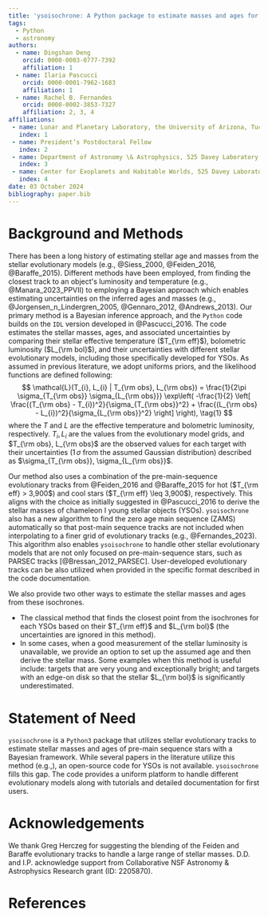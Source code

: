 ```yaml
---
title: 'ysoisochrone: A Python package to estimate masses and ages for YSOs'
tags:
  - Python
  - astronomy
authors:
  - name: Dingshan Deng
	orcid: 0000-0003-0777-7392
	affiliation: 1
  - name: Ilaria Pascucci
	orcid: 0000-0001-7962-1683
	affiliation: 1
  - name: Rachel B. Fernandes
	orcid: 0000-0002-3853-7327
	affiliation: 2, 3, 4
affiliations:
 - name: Lunar and Planetary Laboratory, the University of Arizona, Tucson, AZ 85721, USA
   index: 1
 - name: President’s Postdoctoral Fellow
   index: 2
 - name: Department of Astronomy \& Astrophysics, 525 Davey Laboratory, The Pennsylvania State University, University Park, PA 16802, USA
   index: 3
 - name: Center for Exoplanets and Habitable Worlds, 525 Davey Laboratory, The Pennsylvania State University, University Park, PA 16802, USA
   index: 4
date: 03 October 2024
bibliography: paper.bib
---
```


# Background and Methods
There has been a long history of estimating stellar age and masses from the stellar evolutionary models (e.g., @Siess_2000, @Feiden_2016, @Baraffe_2015). Different methods have been employed, from finding the closest track to an object's luminosity and temperature (e.g., @Manara_2023_PPVII) to employing a Bayesian approach which enables estimating uncertainties on the inferred ages and masses (e.g., @Jorgensen_n_Lindergren_2005, @Gennaro_2012, @Andrews_2013). Our primary method is a Bayesian inference approach, and the `Python` code builds on the `IDL` version developed in @Pascucci_2016. The code estimates the stellar masses, ages, and associated uncertainties by comparing their stellar effective temperature ($T_{\rm eff}$), bolometric luminosity ($L_{\rm bol}$), and their uncertainties with different stellar evolutionary models, including those specifically developed for YSOs. As assumed in previous literature, we adopt uniforms priors, and the likelihood functions are defined following:
$$
\mathcal{L}(T_{i}, L_{i} | T_{\rm obs}, L_{\rm obs}) = \frac{1}{2\pi \sigma_{T_{\rm obs}} \sigma_{L_{\rm obs}}} \exp\left( -\frac{1}{2} \left[ \frac{(T_{\rm obs} - T_{i})^2}{\sigma_{T_{\rm obs}}^2} + \frac{(L_{\rm obs} - L_{i})^2}{\sigma_{L_{\rm obs}}^2} \right] \right), \tag{1}
$$
where the $T$ and $L$ are the effective temperature and bolometric luminosity, respectively. $T_i, L_i$ are the values from the evolutionary model grids, and $T_{\rm obs}, L_{\rm obs}$ are the observed values for each target with their uncertainties ($1\,\sigma$ from the assumed Gaussian distribution) described as $\sigma_{T_{\rm obs}}, \sigma_{L_{\rm obs}}$.

Our method also uses a combination of the pre-main-sequence evolutionary tracks from @Feiden_2016 and @Baraffe_2015 for hot ($T_{\rm eff} > 3,900$) and cool stars ($T_{\rm eff} \leq 3,900$), respectively. This aligns with the choice as initially suggested in @Pascucci_2016 to derive the stellar masses of chameleon I young stellar objects (YSOs). `ysoisochrone` also has a new algorithm to find the zero age main sequence (ZAMS) automatically so that post-main sequence tracks are not included when interpolating to a finer grid of evolutionary tracks (e.g., @Fernandes_2023). This algorithm also enables `ysoisochrone` to handle other stellar evolutionary models that are not only focused on pre-main-sequence stars, such as PARSEC tracks [@Bressan_2012_PARSEC]. User-developed evolutionary tracks can be also utilized when provided in the specific format described in the code documentation.

We also provide two other ways to estimate the stellar masses and ages from these isochrones.
- The classical method that finds the closest point from the isochrones for each YSOs based on their $T_{\rm eff}$ and $L_{\rm bol}$ (the uncertainties are ignored in this method).
- In some cases, when a good measurement of the stellar luminosity is unavailable,  we provide an option to set up the assumed age and then derive the stellar mass. Some examples when this method is useful include: targets that are very young and exceptionally bright; and targets with an edge-on disk so that the stellar $L_{\rm bol}$ is significantly underestimated.

# Statement of Need

`ysoisochrone` is a `Python3` package that utilizes stellar evolutionary tracks to estimate stellar masses and ages of pre-main sequence stars with a Bayesian framework. While several papers in the literature utilize this method (e.g.,), an open-source code for YSOs is not available. `ysoisochrone` fills this gap. The code provides a uniform platform to handle different evolutionary models along with tutorials and detailed documentation for first users. 

# Acknowledgements

We thank Greg Herczeg for suggesting the blending of the Feiden and Baraffe evolutionary tracks to handle a large range of stellar masses. D.D. and I.P. acknowledge support from Collaborative NSF Astronomy \& Astrophysics Research grant (ID: 2205870).

# References
